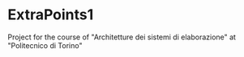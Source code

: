 # ExtraPoints1

Project for the course of "Architetture dei sistemi di elaborazione" at "Politecnico di Torino"
